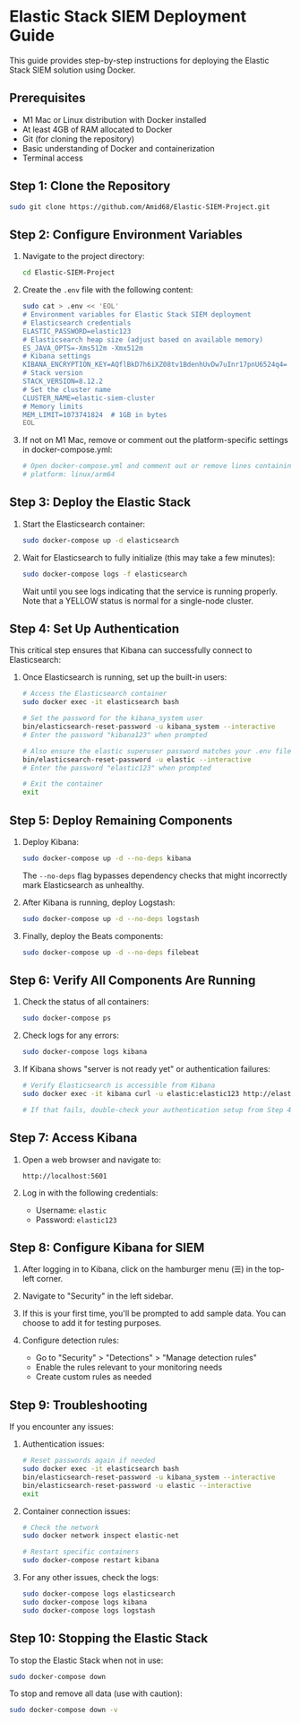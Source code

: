 # Elastic Stack SIEM Deployment Guide

This guide provides step-by-step instructions for deploying the Elastic Stack SIEM solution using Docker.

## Prerequisites

- M1 Mac or Linux distribution with Docker installed
- At least 4GB of RAM allocated to Docker
- Git (for cloning the repository)
- Basic understanding of Docker and containerization
- Terminal access

## Step 1: Clone the Repository

```bash
sudo git clone https://github.com/Amid68/Elastic-SIEM-Project.git
```

## Step 2: Configure Environment Variables

1. Navigate to the project directory:
   ```bash
   cd Elastic-SIEM-Project
   ```

2. Create the `.env` file with the following content:
   ```bash
   sudo cat > .env << 'EOL'
   # Environment variables for Elastic Stack SIEM deployment
   # Elasticsearch credentials
   ELASTIC_PASSWORD=elastic123
   # Elasticsearch heap size (adjust based on available memory)
   ES_JAVA_OPTS=-Xms512m -Xmx512m
   # Kibana settings
   KIBANA_ENCRYPTION_KEY=AQflBkD7h6iXZ08tv1BdenhUvDw7uInr17pnU6524q4=
   # Stack version
   STACK_VERSION=8.12.2
   # Set the cluster name
   CLUSTER_NAME=elastic-siem-cluster
   # Memory limits
   MEM_LIMIT=1073741824  # 1GB in bytes
   EOL
   ```

3. If not on M1 Mac, remove or comment out the platform-specific settings in docker-compose.yml:
   ```bash
   # Open docker-compose.yml and comment out or remove lines containing:
   # platform: linux/arm64
   ```

## Step 3: Deploy the Elastic Stack

1. Start the Elasticsearch container:
   ```bash
   sudo docker-compose up -d elasticsearch
   ```

2. Wait for Elasticsearch to fully initialize (this may take a few minutes):
   ```bash
   sudo docker-compose logs -f elasticsearch
   ```
   
   Wait until you see logs indicating that the service is running properly. Note that a YELLOW status is normal for a single-node cluster.

## Step 4: Set Up Authentication

This critical step ensures that Kibana can successfully connect to Elasticsearch:

1. Once Elasticsearch is running, set up the built-in users:
   ```bash
   # Access the Elasticsearch container
   sudo docker exec -it elasticsearch bash

   # Set the password for the kibana_system user
   bin/elasticsearch-reset-password -u kibana_system --interactive
   # Enter the password "kibana123" when prompted

   # Also ensure the elastic superuser password matches your .env file
   bin/elasticsearch-reset-password -u elastic --interactive
   # Enter the password "elastic123" when prompted

   # Exit the container
   exit
   ```

## Step 5: Deploy Remaining Components

1. Deploy Kibana:
   ```bash
   sudo docker-compose up -d --no-deps kibana
   ```
   
   The `--no-deps` flag bypasses dependency checks that might incorrectly mark Elasticsearch as unhealthy.

2. After Kibana is running, deploy Logstash:
   ```bash
   sudo docker-compose up -d --no-deps logstash
   ```

3. Finally, deploy the Beats components:
   ```bash
   sudo docker-compose up -d --no-deps filebeat
   ```

## Step 6: Verify All Components Are Running

1. Check the status of all containers:
   ```bash
   sudo docker-compose ps
   ```

2. Check logs for any errors:
   ```bash
   sudo docker-compose logs kibana
   ```

3. If Kibana shows "server is not ready yet" or authentication failures:
   ```bash
   # Verify Elasticsearch is accessible from Kibana
   sudo docker exec -it kibana curl -u elastic:elastic123 http://elasticsearch:9200
   
   # If that fails, double-check your authentication setup from Step 4
   ```

## Step 7: Access Kibana

1. Open a web browser and navigate to:
   ```
   http://localhost:5601
   ```

2. Log in with the following credentials:
   - Username: `elastic`
   - Password: `elastic123`

## Step 8: Configure Kibana for SIEM

1. After logging in to Kibana, click on the hamburger menu (☰) in the top-left corner.

2. Navigate to "Security" in the left sidebar.

3. If this is your first time, you'll be prompted to add sample data. You can choose to add it for testing purposes.

4. Configure detection rules:
   - Go to "Security" > "Detections" > "Manage detection rules"
   - Enable the rules relevant to your monitoring needs
   - Create custom rules as needed

## Step 9: Troubleshooting

If you encounter any issues:

1. Authentication issues:
   ```bash
   # Reset passwords again if needed
   sudo docker exec -it elasticsearch bash
   bin/elasticsearch-reset-password -u kibana_system --interactive
   bin/elasticsearch-reset-password -u elastic --interactive
   exit
   ```

2. Container connection issues:
   ```bash
   # Check the network
   sudo docker network inspect elastic-net
   
   # Restart specific containers
   sudo docker-compose restart kibana
   ```

3. For any other issues, check the logs:
   ```bash
   sudo docker-compose logs elasticsearch
   sudo docker-compose logs kibana
   sudo docker-compose logs logstash
   ```

## Step 10: Stopping the Elastic Stack

To stop the Elastic Stack when not in use:

```bash
sudo docker-compose down
```

To stop and remove all data (use with caution):

```bash
sudo docker-compose down -v
```
